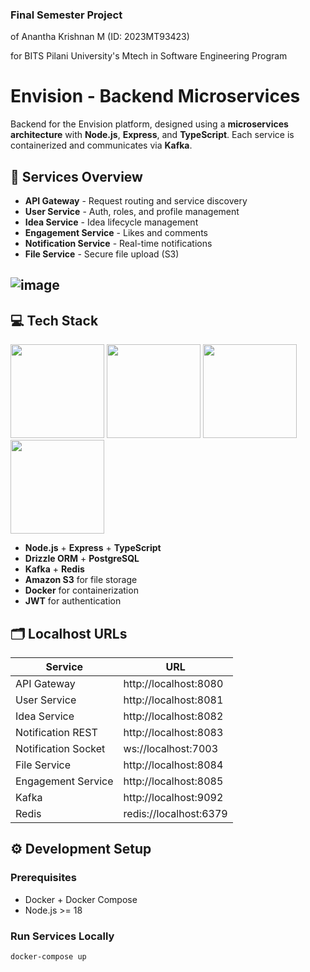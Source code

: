 ### Final Semester Project
of Anantha Krishnan M (ID: 2023MT93423)

for BITS Pilani University's Mtech in Software Engineering Program

# Envision - Backend Microservices
 
Backend for the Envision platform, designed using a **microservices architecture** with **Node.js**, **Express**, and **TypeScript**. Each service is containerized and communicates via **Kafka**.

## 🧩 Services Overview

- **API Gateway** - Request routing and service discovery
- **User Service** - Auth, roles, and profile management
- **Idea Service** - Idea lifecycle management
- **Engagement Service** - Likes and comments
- **Notification Service** - Real-time notifications
- **File Service** - Secure file upload (S3)

 ![image](https://github.com/user-attachments/assets/da29c303-e5eb-43ff-9856-54e6c46002bf)
- 

## 💻 Tech Stack

<img height="150" src="https://github.com/user-attachments/assets/e9a7aadc-d58a-4253-aa70-7d520df99672"/>
<img height="150" src="https://github.com/user-attachments/assets/88388493-feae-4863-96a7-d8283d9c1186"/>


<img height="150" src="https://github.com/user-attachments/assets/0d15c4e7-df22-42e7-ab89-9e0164215f78"/>

<img height="150" src="https://github.com/user-attachments/assets/9ee2d22d-e5c3-4fb7-8e9d-701bf152182d"/>


- **Node.js** + **Express** + **TypeScript**
- **Drizzle ORM** + **PostgreSQL**
- **Kafka** + **Redis**
- **Amazon S3** for file storage
- **Docker** for containerization
- **JWT** for authentication

## 🗂️ Localhost URLs

| Service             | URL                       |
|---------------------|---------------------------|
| API Gateway         | http://localhost:8080     |
| User Service        | http://localhost:8081     |
| Idea Service        | http://localhost:8082     |
| Notification REST   | http://localhost:8083     |
| Notification Socket | ws://localhost:7003       |
| File Service        | http://localhost:8084     |
| Engagement Service  | http://localhost:8085     |
| Kafka               | http://localhost:9092     |
| Redis               | redis://localhost:6379    |

## ⚙️ Development Setup

### Prerequisites

- Docker + Docker Compose
- Node.js >= 18

### Run Services Locally

```bash
docker-compose up
